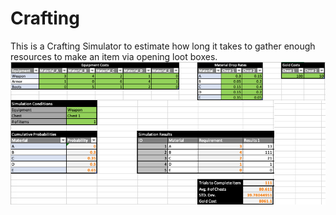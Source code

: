 # Crafting
This is a Crafting Simulator to estimate how long it takes to gather enough resources to make an item via opening loot boxes.</br>
![Crafting](images/Crafting.png) </br></br>

